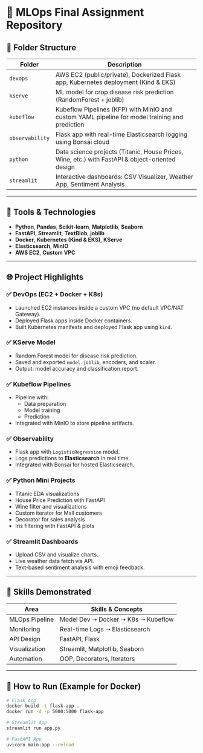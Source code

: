# 🚀 MLOps Final Assignment Repository


## 📁 Folder Structure

| Folder        | Description                                                                                   |
|---------------|-----------------------------------------------------------------------------------------------|
| `devops`      | AWS EC2 (public/private), Dockerized Flask app, Kubernetes deployment (Kind & EKS)            |
| `kserve`      | ML model for crop disease risk prediction (RandomForest + joblib)                             |
| `kubeflow`    | Kubeflow Pipelines (KFP) with MinIO and custom YAML pipeline for model training and prediction |
| `observability` | Flask app with real-time Elasticsearch logging using Bonsai cloud                           |
| `python`      | Data science projects (Titanic, House Prices, Wine, etc.) with FastAPI & object-oriented design |
| `streamlit`   | Interactive dashboards: CSV Visualizer, Weather App, Sentiment Analysis                       |

---

## 🔧 Tools & Technologies

- **Python**, **Pandas**, **Scikit-learn**, **Matplotlib**, **Seaborn**
- **FastAPI**, **Streamlit**, **TextBlob**, **joblib**
- **Docker**, **Kubernetes (Kind & EKS)**, **KServe**
- **Elasticsearch**, **MinIO**
- **AWS EC2**, **Custom VPC**

---

## 🌐 Project Highlights

### ✅ DevOps (EC2 + Docker + K8s)
- Launched EC2 instances inside a custom VPC (no default VPC/NAT Gateway).
- Deployed Flask apps inside Docker containers.
- Built Kubernetes manifests and deployed Flask app using `kind`.

### ✅ KServe Model
- Random Forest model for disease risk prediction.
- Saved and exported `model.joblib`, encoders, and scaler.
- Output: model accuracy and classification report.

### ✅ Kubeflow Pipelines
- Pipeline with:
  - Data preparation
  - Model training
  - Prediction
- Integrated with MinIO to store pipeline artifacts.

### ✅ Observability
- Flask app with `LogisticRegression` model.
- Logs predictions to **Elasticsearch** in real time.
- Integrated with Bonsai for hosted Elasticsearch.

### ✅ Python Mini Projects
- Titanic EDA visualizations
- House Price Prediction with FastAPI
- Wine filter and visualizations
- Custom iterator for Mall customers
- Decorator for sales analysis
- Iris filtering with FastAPI & plots

### ✅ Streamlit Dashboards
- Upload CSV and visualize charts.
- Live weather data fetch via API.
- Text-based sentiment analysis with emoji feedback.

---

## 🧠 Skills Demonstrated

| Area            | Skills & Concepts                       |
|------------------|-----------------------------------------|
| MLOps Pipeline   | Model Dev ➝ Docker ➝ K8s ➝ Kubeflow     |
| Monitoring       | Real-time Logs ➝ Elasticsearch          |
| API Design       | FastAPI, Flask                          |
| Visualization    | Streamlit, Matplotlib, Seaborn          |
| Automation       | OOP, Decorators, Iterators              |

---

## 📌 How to Run (Example for Docker)

```bash
# Flask App
docker build -t flask-app .
docker run -d -p 5000:5000 flask-app

# Streamlit App
streamlit run app.py

# FastAPI App
uvicorn main:app --reload
